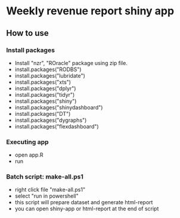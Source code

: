 # Weekly revenue report shiny app

## How to use

### Install packages

- Install "nzr", "ROracle" package using zip file.
- install.packages("RODBS")
- install.packages("lubridate")
- install.packages("xts")
- install.packages("dplyr")
- install.packages("tidyr")
- install.packages("shiny")
- install.packages("shinydashboard")
- install.packages("DT")
- install.packages("dygraphs")
- install.packages("flexdashboard")

### Executing app

- open app.R
- run 

### Batch script: make-all.ps1

- right click file "make-all.ps1"
- select "run in powershell"
- this script will prepare dataset and generate html-report
- you can open shiny-app or html-report at the end of script
